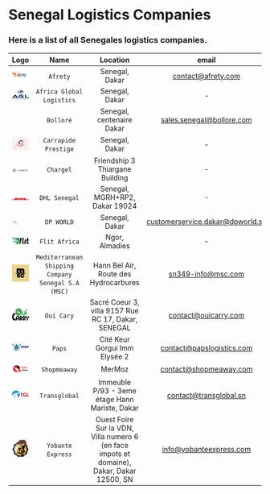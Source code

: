 # Senegal Logistics Companies
### Here is a list of all Senegales logistics companies.

|              Logo              |                        Name                        |                                          Location                                          |              email               |                     website                     |            phone            |
|:------------------------------:|:--------------------------------------------------:|:------------------------------------------------------------------------------------------:|:--------------------------------:|:-----------------------------------------------:|:---------------------------:|
| ![img.png]( assets/img_2.png)  |                      `Afrety`                      |                                       Senegal, Dakar                                       |        contact@afrety.com        |             https://www.afrety.com/             |          338644037          |
| ![img.png]( assets/img_12.png) |             `Africa Global Logistics`              |                                       Senegal, Dakar                                       |                -                 |            https://www.aglgroup.com/            |         33188871000         |
| ![img.png]( assets/img_11.png) |                     `Bolloré`                      |                                 Senegal, centenaire Dakar                                  |    sales.senegal@bollore.com     |  https://www.bollore-transport-logistics.com/   |              -              |
|  ![img.png](assets/img_6.png)  |                `Carrapide Prestige`                |                                       Senegal, Dakar                                       |                -                 |         https://carrapideprestige.com/          |        221338200666         |
| ![img.png]( assets/img_1.png)  |                     `Chargel`                      |                              Friendship 3 Thiargane Building                               |                -                 |             https://www.chargel.me/             |          339232222          |
| ![img.png]( assets/img_7.png)  |                   `DHL Senegal`                    |                               Senegal, MGRH+RP2, Dakar 19024                               |                -                 |       https://www.dhl.com/sn-fr/home.html       |          338691111          |
| ![img.png]( assets/img_10.png) |                     `DP WORLD`                     |                                       Senegal, Dakar                                       | customerservice.dakar@dpworld.sn |          https://www.dpworld.com/dakar          |          338890820          |
|  ![img.png](assets/img_9.png)  |                   `Flit Africa`                    |                                       Ngor, Almadies                                       |                -                 |             https://flitafrica.com/             |        221777612689         |
| ![img.png]( assets/img_13.png) | `Mediterranean Shipping Company Senegal S.A (MSC)` |                           Hann Bel Air, Route des Hydrocarbures                            |       sn349-info@msc.com         |              https://www.msc.com/               |        221338590101         |
| ![img.png]( assets/img_4.png)  |                     `Oui Cary`                     |                    Sacré Coeur 3, villa 9157 Rue RC 17, Dakar, SENEGAL                     |       contact@ouicarry.com       |            https://www.ouicarry.com/            |        221774661616         |
|   ![img.png](assets/img.png)   |                       `Paps`                       |                               Cité Keur Gorgui Imm Elysée 2                                |    contact@papslogistics.com     |           https://papslogistics.com/            |        221339232323         |
| ![img.png]( assets/img_3.png)  |                    `Shopmeaway`                    |                                           MerMoz                                           |      contact@shopmeaway.com      |           https://www.shopmeaway.com/           |              -              |
|  ![img.png](assets/img_8.png)  |                   `Transglobal`                    |                       Immeuble P/93 - 3eme étage Hann Mariste, Dakar                       |      contact@transglobal.sn      | https://www.transglobal.sn/groupage-degroupage/ |        221338320309         |
| ![img.png]( assets/img_5.png)  |                 `Yobante Express`                  | Ouest Foire Sur la VDN, Villa numero 6 (en face impots et domaine), Dakar, Dakar 12500, SN |     info@yobanteexpress.com      |    https://www.yobanteexpress.com/#/accueil     | 221338248142 - 221785327909 |
